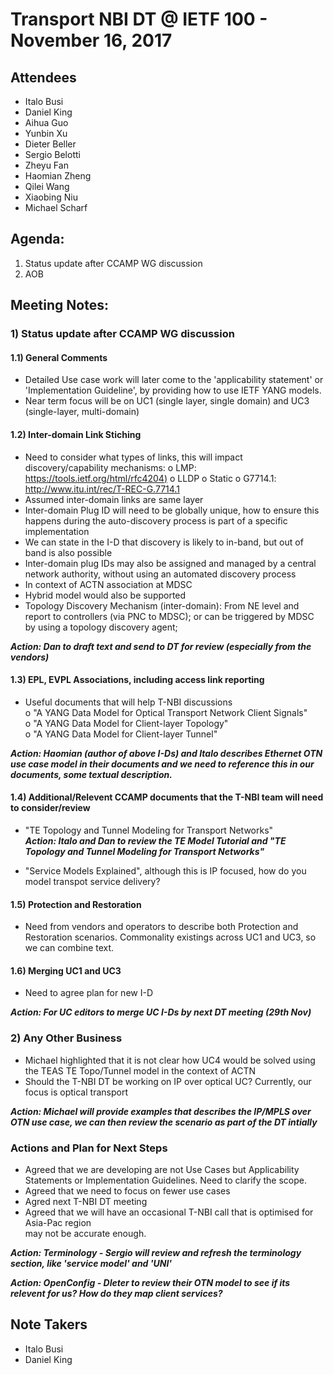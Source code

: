 # Transport NBI DT @ IETF 100 - November 16, 2017

## Attendees

- Italo Busi  
- Daniel King  
- Aihua Guo  
- Yunbin Xu  
- Dieter Beller  
- Sergio Belotti  
- Zheyu Fan  
- Haomian Zheng  
- Qilei Wang  
- Xiaobing Niu  
- Michael Scharf  

## Agenda:

1) Status update after CCAMP WG discussion  
2) AOB  

## Meeting Notes:

### 1) Status update after CCAMP WG discussion

#### 1.1) General Comments  

- Detailed Use case work will later come to the 'applicability statement' or 'Implementation Guideline', by providing how to use IETF YANG models.   
- Near term focus will be on UC1 (single layer, single domain) and UC3 (single-layer, multi-domain)   

#### 1.2) Inter-domain Link Stiching  

- Need to consider what types of links, this will impact discovery/capability mechanisms:
o LMP: [https://tools.ietf.org/html/rfc4204)](https://tools.ietf.org/html/rfc4204)
o LLDP
o Static
o G7714.1: http://www.itu.int/rec/T-REC-G.7714.1
- Assumed inter-domain links are same layer  
- Inter-domain Plug ID will need to be globally unique, how to ensure this happens during the auto-discovery process is part of a specific implementation  
- We can state in the I-D that discovery is likely to in-band, but out of band is also possible  
- Inter-domain plug IDs may also  be assigned and managed by a central network authority, without using an automated discovery process  
- In context of ACTN association at MDSC  
- Hybrid model would also be supported  
- Topology Discovery Mechanism (inter-domain): From NE level and report to controllers (via PNC to MDSC); or can be triggered by MDSC by using a topology discovery agent;   

***Action: Dan to draft text and send to DT for review (especially from the vendors)***

#### 1.3) EPL, EVPL Associations, including access link reporting  
- Useful documents that will help T-NBI discussions  
o  "A YANG Data Model for Optical Transport Network Client Signals"  
o  "A YANG Data Model for Client-layer Topology"  
o  "A YANG Data Model for Client-layer Tunnel"  

***Action: Haomian (author of above I-Ds) and Italo describes Ethernet OTN use case model in their documents and we need to reference this in our documents, some textual description.***

#### 1.4) Additional/Relevent CCAMP documents that the T-NBI team will need to consider/review  
- "TE Topology and Tunnel Modeling for Transport Networks"  
***Action: Italo and Dan to review the TE Model Tutorial and  "TE Topology and Tunnel Modeling for Transport Networks"***

-  "Service Models Explained", although this is IP focused, how do you model transpot service delivery?  

#### 1.5) Protection and Restoration  
- Need from vendors and operators to describe both Protection and Restoration scenarios. Commonality existings across UC1 and UC3, so we can combine text.  

#### 1.6) Merging UC1 and UC3  
- Need to agree plan for new I-D  

***Action: For UC editors to merge UC I-Ds by next DT meeting (29th Nov)***

### 2) Any Other Business

- Michael highlighted that it is not clear how UC4 would be solved using the TEAS TE Topo/Tunnel model in the context of ACTN   
- Should the T-NBI DT be working on IP over optical UC? Currently, our focus is optical transport  

***Action: Michael will provide examples that describes the IP/MPLS over OTN use case, we can then review the scenario as part of the DT intially***

### Actions and Plan for Next Steps

- Agreed that we are developing are not Use Cases but Applicability Statements or Implementation Guidelines. Need to clarify the scope.  
- Agreed that we need to focus on fewer use cases  
- Agred next T-NBI DT meeting  
- Agreed that we will have an occasional T-NBI call that is optimised for Asia-Pac region  
may not be accurate enough.  

***Action: Terminology - Sergio will review and refresh the terminology section, like 'service model' and 'UNI'***

***Action: OpenConfig - DIeter to review their OTN model to see if its relevent for us? How do they map client services?***

## Note Takers

- Italo Busi  
- Daniel King  